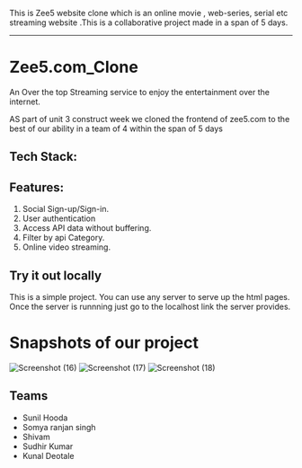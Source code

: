 
This is Zee5 website clone which is an online movie , web-series, serial etc streaming website .This is a collaborative project made in a span of 5 days.

------------------------------------------------------------

# Zee5.com_Clone

An Over the top Streaming service to enjoy the entertainment over the internet.

AS part of unit 3 construct week we cloned the frontend of zee5.com to the best of our ability in a team of 4 within the span of 5 days

## Tech Stack:

<p>
  
</p>

## Features:

1. Social Sign-up/Sign-in.
2. User authentication
3. Access API data without buffering.
4. Filter by api Category.
5. Online video streaming.

## Try it out locally

This is a simple project. You can use any server to serve up the html pages. Once the server is runnning just go to the localhost link the server provides.

<h1>Snapshots of our project</h1>

![Screenshot (16)](https://user-images.githubusercontent.com/103635044/208415872-308b7945-1d61-47e9-a6eb-fd9ce0745799.png)
![Screenshot (17)](https://user-images.githubusercontent.com/103635044/208415883-65845b96-51f7-4395-aab4-b7eff9b52e45.png)
![Screenshot (18)](https://user-images.githubusercontent.com/103635044/208415890-1c074c27-6fd1-4cd5-841f-d0ce16bee91f.png)




## Teams
- Sunil Hooda 
- Somya ranjan singh
- Shivam
- Sudhir Kumar
- Kunal Deotale 



